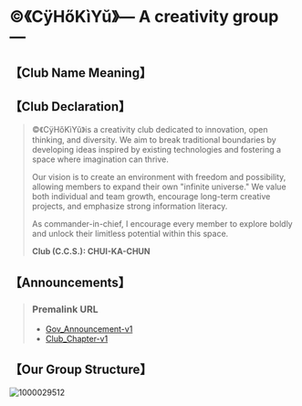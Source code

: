 # ©️《CÿHőKìYŭ》— A creativity group —
## 【Club Name Meaning】
> 
## 【Club Declaration】
> ©️《CÿHőKìYŭ》is a creativity club dedicated to innovation, open thinking, and diversity. We aim to break traditional boundaries by developing ideas inspired by existing technologies and fostering a space where imagination can thrive.
>
> Our vision is to create an environment with freedom and possibility, allowing members to expand their own "infinite universe." We value both individual and team growth, encourage long-term creative projects, and emphasize strong information literacy.
>
> As commander-in-chief, I encourage every member to explore boldly and unlock their limitless potential within this space.
>
> **Club (C.C.S.): CHUI-KA-CHUN**  
## 【Announcements】
> ### Premalink URL
> - [Gov_Announcement-v1](https://github.com/CHUI-KA-CHUN/-c-CyHoKiYu-/blob/main/GovAnnouncement_v1.md)
> - [Club_Chapter-v1](https://github.com/CHUI-KA-CHUN/-c-CyHoKiYu-/blob/main/Club_Chapter-v1.md)
## 【Our Group Structure】
![1000029512](https://github.com/user-attachments/assets/49723c1c-025f-4051-8a1d-02f1097622c5)
